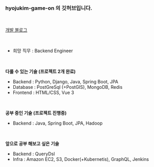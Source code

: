 ### hyojukim-game-on 의 깃허브입니다.

<br>

[개발 블로그](https://citadel-life.tistory.com/)

<br>

- 희망 직무 : Backend Engineer

<br>

**다룰 수 있는 기술 (프로젝트 2개 완료)**
 - Backend : Python, Django, Java, Spring Boot, JPA
 - Database : PostGreSql (+PostGIS), MongoDB, Redis
 - Frontend : HTML/CSS, Vue 3

<br>

**공부 중인 기술 (프로젝트 진행중)**
 - Backend : Java, Spring Boot, JPA, Hadoop

<br>

**앞으로 공부 해보고 싶은 기술**
 - Backend : QueryDsl
 - Infra : Amazon EC2, S3, Docker(+Kubernetis), GraphQL, Jenkins
